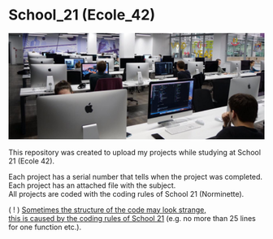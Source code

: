 # School_21 (Ecole_42)

<img src="logo.jpeg" alt="school21"/><br/>

This repository was created to upload my projects while studying at School 21 (Ecole 42).

Each project has a serial number that tells when the project was completed.  
Each project has an attached file with the subject.  
All projects are coded with the coding rules of School 21 (Norminette).

( ! ) <ins>Sometimes the structure of the code may look strange,  
this is caused by the coding rules of School 21</ins> (e.g. no more than 25 lines for one function etc.).
